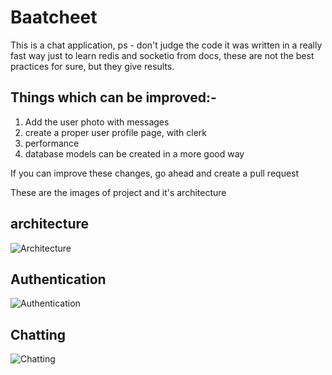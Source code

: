 # Baatcheet

This is a chat application, ps - don't judge the code it was written in a really fast way just to learn redis and socketio from docs, these are not the best practices for sure, but they give results.

## Things which can be improved:-

1. Add the user photo with messages
2. create a proper user profile page, with clerk
3. performance
4. database models can be created in a more good way

If you can improve these changes, go ahead and create a pull request

These are the images of project and it's architecture

## architecture
![Architecture](https://pbs.twimg.com/media/GGzbv0UasAU3CVc?format=jpg&name=large)

## Authentication
![Authentication](https://pbs.twimg.com/media/GGzbv3IaAAAxFka?format=jpg&name=large)

## Chatting
![Chatting](https://pbs.twimg.com/media/GGzbvvNbYAAimpr?format=jpg&name=large)
